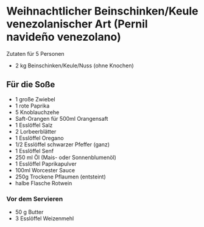 # Weihnachtlicher Beinschinken/Keule venezolanischer Art (Pernil navideño venezolano)

Zutaten für 5 Personen
* 2 kg Beinschinken/Keule/Nuss (ohne Knochen)

## Für die Soße

* 1 große Zwiebel
* 1 rote Paprika
* 5 Knoblauchzehe
* Saft-Orangen für 500ml Orangensaft
* 1 Esslöffel Salz
* 2 Lorbeerblätter
* 1 Esslöffel Oregano
* 1/2 Esslöffel schwarzer Pfeffer (ganz)
* 1 Esslöffel Senf
* 250 ml Öl (Mais- oder Sonnenblumenöl)
* 1 Esslöffel Paprikapulver
* 100ml Worcester Sauce
* 250g Trockene Pflaumen (entsteint)
* halbe Flasche Rotwein

### Vor dem Servieren

* 50 g Butter
* 3 Esslöffel Weizenmehl
